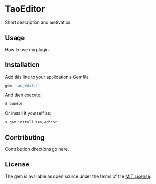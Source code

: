 # TaoEditor
Short description and motivation.

## Usage
How to use my plugin.

## Installation
Add this line to your application's Gemfile:

```ruby
gem 'tao_editor'
```

And then execute:
```bash
$ bundle
```

Or install it yourself as:
```bash
$ gem install tao_editor
```

## Contributing
Contribution directions go here.

## License
The gem is available as open source under the terms of the [MIT License](http://opensource.org/licenses/MIT).
